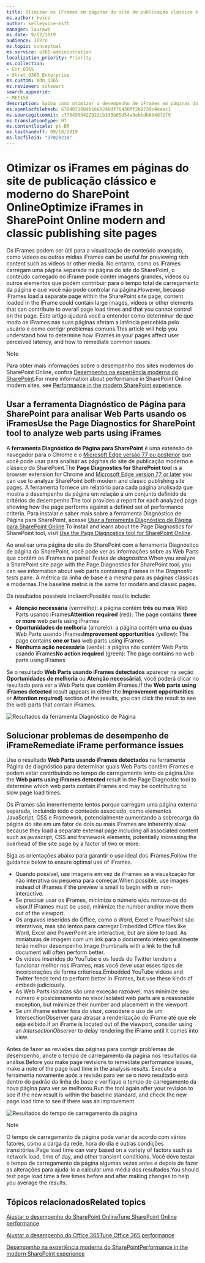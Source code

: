 ```yaml
---
title: Otimizar os iFrames em páginas do site de publicação clássico e moderno do SharePoint Online
ms.author: kvice
author: kelleyvice-msft
manager: laurawi
ms.date: 9/17/2019
audience: ITPro
ms.topic: conceptual
ms.service: o365-administration
localization_priority: Priority
ms.collection:
- Ent_O365
- Strat_O365_Enterprise
ms.custom: Adm_O365
ms.reviewer: sstewart
search.appverid:
- MET150
description: Saiba como otimizar o desempenho de iFrames em páginas do site de publicação clássico e moderno do SharePoint Online.
ms.openlocfilehash: 676407108db1669240df76438ff2b8739c4eaac1
ms.sourcegitcommit: c7764503422922cb333b05d54e8ebbdb894df2f9
ms.translationtype: HT
ms.contentlocale: pt-BR
ms.lasthandoff: 09/18/2019
ms.locfileid: "37028218"
---
```

# <a name="optimize-iframes-in-sharepoint-online-modern-and-classic-publishing-site-pages"></a><span data-ttu-id="65eb8-103">Otimizar os iFrames em páginas do site de publicação clássico e moderno do SharePoint Online</span><span class="sxs-lookup"><span data-stu-id="65eb8-103">Optimize iFrames in SharePoint Online modern and classic publishing site pages</span></span>

<span data-ttu-id="65eb8-104">Os iFrames podem ser útil para a visualização de conteúdo avançado, como vídeos ou outras mídias.</span><span class="sxs-lookup"><span data-stu-id="65eb8-104">iFrames can be useful for previewing rich content such as videos or other media.</span></span> <span data-ttu-id="65eb8-105">No entanto, como os iFrames carregam uma página separada na página do site do SharePoint, o conteúdo carregado no iFrame pode conter imagens grandes, vídeos ou outros elementos que podem contribuir para o tempo total de carregamento da página e que você não pode controlar na página.</span><span class="sxs-lookup"><span data-stu-id="65eb8-105">However, because iFrames load a separate page within the SharePoint site page, content loaded in the iFrame could contain large images, videos or other elements that can contribute to overall page load times and that you cannot control on the page.</span></span> <span data-ttu-id="65eb8-106">Este artigo ajudará você a entender como determinar de que modo os iFrames nas suas páginas afetam a latência percebida pelo usuário e como corrigir problemas comuns.</span><span class="sxs-lookup"><span data-stu-id="65eb8-106">This article will help you understand how to determine how iFrames in your pages affect user perceived latency, and how to remediate common issues.</span></span>

>[!NOTE]
><span data-ttu-id="65eb8-107">Para obter mais informações sobre o desempenho dos sites modernos do SharePoint Online, confira [Desempenho na experiência moderna do SharePoint](https://docs.microsoft.com/pt-BR/sharepoint/modern-experience-performance).</span><span class="sxs-lookup"><span data-stu-id="65eb8-107">For more information about performance in SharePoint Online modern sites, see [Performance in the modern SharePoint experience](https://docs.microsoft.com/pt-BR/sharepoint/modern-experience-performance).</span></span>

## <a name="use-the-page-diagnostics-for-sharepoint-tool-to-analyze-web-parts-using-iframes"></a><span data-ttu-id="65eb8-108">Usar a ferramenta Diagnóstico de Página para SharePoint para analisar Web Parts usando os iFrames</span><span class="sxs-lookup"><span data-stu-id="65eb8-108">Use the Page Diagnostics for SharePoint tool to analyze web parts using iFrames</span></span>

<span data-ttu-id="65eb8-109">A **ferramenta Diagnóstico de Página para SharePoint** é uma extensão de navegador para o Chrome e o [Microsoft Edge versão 77 ou posterior](https://www.microsoftedgeinsider.com/en-us/download?form=MI13E8&OCID=MI13E8) que você pode usar para analisar as páginas do site de publicação moderno e clássico do SharePoint.</span><span class="sxs-lookup"><span data-stu-id="65eb8-109">The **Page Diagnostics for SharePoint tool** is a browser extension for Chrome and [Microsoft Edge version 77 or later](https://www.microsoftedgeinsider.com/en-us/download?form=MI13E8&OCID=MI13E8) you can use to analyze SharePoint both modern and classic publishing site pages.</span></span> <span data-ttu-id="65eb8-110">A ferramenta fornece um relatório para cada página analisada que mostra o desempenho da página em relação a um conjunto definido de critérios de desempenho.</span><span class="sxs-lookup"><span data-stu-id="65eb8-110">The tool provides a report for each analyzed page showing how the page performs against a defined set of performance criteria.</span></span> <span data-ttu-id="65eb8-111">Para instalar e saber mais sobre a ferramenta Diagnóstico de Página para SharePoint, acesse [Usar a ferramenta Diagnóstico de Página para SharePoint Online](page-diagnostics-for-spo.md).</span><span class="sxs-lookup"><span data-stu-id="65eb8-111">To install and learn about the Page Diagnostics for SharePoint tool, visit [Use the Page Diagnostics tool for SharePoint Online](page-diagnostics-for-spo.md).</span></span>

<span data-ttu-id="65eb8-112">Ao analisar uma página do site do SharePoint com a ferramenta Diagnóstico de página do SharePoint, você pode ver as informações sobre as Web Parts que contêm os iFrames no painel _Testes de diagnóstico_.</span><span class="sxs-lookup"><span data-stu-id="65eb8-112">When you analyze a SharePoint site page with the Page Diagnostics for SharePoint tool, you can see information about web parts containing iFrames in the _Diagnostic tests_ pane.</span></span> <span data-ttu-id="65eb8-113">A métrica da linha de base é a mesma para as páginas clássicas e modernas.</span><span class="sxs-lookup"><span data-stu-id="65eb8-113">The baseline metric is the same for modern and classic pages.</span></span>

<span data-ttu-id="65eb8-114">Os resultados possíveis incluem:</span><span class="sxs-lookup"><span data-stu-id="65eb8-114">Possible results include:</span></span>

- <span data-ttu-id="65eb8-115">**Atenção necessária** (vermelho): a página contém **três ou mais** Web Parts usando iFrames</span><span class="sxs-lookup"><span data-stu-id="65eb8-115">**Attention required** (red): The page contains **three or more** web parts using iFrames</span></span>
- <span data-ttu-id="65eb8-116">**Oportunidades de melhoria** (amarelo): a página contém **uma ou duas** Web Parts usando iFrames</span><span class="sxs-lookup"><span data-stu-id="65eb8-116">**Improvement opportunities** (yellow): The page contains **one or two** web parts using iFrames</span></span>
- <span data-ttu-id="65eb8-117">**Nenhuma ação necessária** (verde): a página não contém Web Parts usando iFrames</span><span class="sxs-lookup"><span data-stu-id="65eb8-117">**No action required** (green): The page contains no web parts using iFrames</span></span>

<span data-ttu-id="65eb8-118">Se o resultado **Web Parts usando iFrames detectados** aparecer na seção **Oportunidades de melhoria** ou **Atenção necessária)**, você poderá clicar no resultado para ver a Web Parts que contêm iFrames.</span><span class="sxs-lookup"><span data-stu-id="65eb8-118">If the **Web parts using iFrames detected** result appears in either the **Improvement opportunities** or **Attention required)** section of the results, you can click the result to see the web parts that contain iFrames.</span></span>

![Resultados da ferramenta Diagnóstico de Página](media/modern-portal-optimization/pagediag-iframe-yellow.png)

## <a name="remediate-iframe-performance-issues"></a><span data-ttu-id="65eb8-120">Solucionar problemas de desempenho de iFrame</span><span class="sxs-lookup"><span data-stu-id="65eb8-120">Remediate iFrame performance issues</span></span>

<span data-ttu-id="65eb8-121">Use o resultado **Web Parts usando iFrames detectados** na ferramenta Página de diagnóstico para determinar quais Web Parts contêm iFrames e podem estar contribuindo no tempo de carregamento lento da página.</span><span class="sxs-lookup"><span data-stu-id="65eb8-121">Use the **Web parts using iFrames detected** result in the Page Diagnostic tool to determine which web parts contain iFrames and may be contributing to slow page load times.</span></span>

<span data-ttu-id="65eb8-122">Os iFrames são inerentemente lentos porque carregam uma página externa separada, incluindo todo o conteúdo associado, como elementos JavaScript, CSS e Framework, potencialmente aumentando a sobrecarga da página do site em um fator de dois ou mais.</span><span class="sxs-lookup"><span data-stu-id="65eb8-122">iFrames are inherently slow because they load a separate external page including all associated content such as javascript, CSS and framework elements, potentially increasing the overhead of the site page by a factor of two or more.</span></span>

<span data-ttu-id="65eb8-123">Siga as orientações abaixo para garantir o uso ideal dos iFrames.</span><span class="sxs-lookup"><span data-stu-id="65eb8-123">Follow the guidance below to ensure optimal use of iFrames.</span></span>

- <span data-ttu-id="65eb8-124">Quando possível, use imagens em vez de iFrames se a visualização for não interativa ou pequena para começar.</span><span class="sxs-lookup"><span data-stu-id="65eb8-124">When possible, use images instead of iFrames if the preview is small to begin with or non-interactive.</span></span>
- <span data-ttu-id="65eb8-125">Se precisar usar os iFrames, minimize o número e/ou remova-os do visor.</span><span class="sxs-lookup"><span data-stu-id="65eb8-125">If iFrames must be used, minimize the number and/or move them out of the viewport.</span></span>
- <span data-ttu-id="65eb8-126">Os arquivos inseridos do Office, como o Word, Excel e PowerPoint são interativos, mas são lentos para carregar.</span><span class="sxs-lookup"><span data-stu-id="65eb8-126">Embedded Office files like Word, Excel and PowerPoint are interactive, but are slow to load.</span></span> <span data-ttu-id="65eb8-127">As miniaturas de imagem com um link para o documento inteiro geralmente terão melhor desempenho.</span><span class="sxs-lookup"><span data-stu-id="65eb8-127">Image thumbnails with a link to the full document will often perform better.</span></span>
- <span data-ttu-id="65eb8-128">Os vídeos inseridos do YouTube e os feeds do Twitter tendem a funcionar melhor nos iFrames, mas você deve usar esses tipos de incorporações de forma criteriosa.</span><span class="sxs-lookup"><span data-stu-id="65eb8-128">Embedded YouTube videos and Twitter feeds tend to perform better in iFrames, but use these kinds of embeds judiciously.</span></span>
- <span data-ttu-id="65eb8-129">As Web Parts isoladas são uma exceção razoável, mas minimize seu número e posicionamento no visor.</span><span class="sxs-lookup"><span data-stu-id="65eb8-129">Isolated web parts are a reasonable exception, but minimize their number and placement in the viewport.</span></span>
- <span data-ttu-id="65eb8-130">Se um iFrame estiver fora do visor, considere o uso de um IntersectionObserver para atrasar a renderização do iFrame até que ele seja exibido.</span><span class="sxs-lookup"><span data-stu-id="65eb8-130">If an iFrame is located out of the viewport, consider using an _IntersectionObserver_ to delay rendering the iFrame until it comes into view.</span></span>

<span data-ttu-id="65eb8-131">Antes de fazer as revisões das páginas para corrigir problemas de desempenho, anote o tempo de carregamento da página nos resultados da análise.</span><span class="sxs-lookup"><span data-stu-id="65eb8-131">Before you make page revisions to remediate performance issues, make a note of the page load time in the analysis results.</span></span> <span data-ttu-id="65eb8-132">Execute a ferramenta novamente após a revisão para ver se o novo resultado está dentro do padrão da linha de base e verifique o tempo de carregamento da nova página para ver se melhorou.</span><span class="sxs-lookup"><span data-stu-id="65eb8-132">Run the tool again after your revision to see if the new result is within the baseline standard, and check the new page load time to see if there was an improvement.</span></span>

![Resultados do tempo de carregamento da página](media/modern-portal-optimization/pagediag-page-load-time.png)

>[!NOTE]
><span data-ttu-id="65eb8-134">O tempo de carregamento da página pode variar de acordo com vários fatores, como a carga da rede, hora do dia e outras condições transitórias.</span><span class="sxs-lookup"><span data-stu-id="65eb8-134">Page load time can vary based on a variety of factors such as network load, time of day, and other transient conditions.</span></span> <span data-ttu-id="65eb8-135">Você deve testar o tempo de carregamento da página algumas vezes antes e depois de fazer as alterações para ajudá-lo a calcular uma média dos resultados.</span><span class="sxs-lookup"><span data-stu-id="65eb8-135">You should test page load time a few times before and after making changes to help you average the results.</span></span>

## <a name="related-topics"></a><span data-ttu-id="65eb8-136">Tópicos relacionados</span><span class="sxs-lookup"><span data-stu-id="65eb8-136">Related topics</span></span>

[<span data-ttu-id="65eb8-137">Ajustar o desempenho do SharePoint Online</span><span class="sxs-lookup"><span data-stu-id="65eb8-137">Tune SharePoint Online performance</span></span>](tune-sharepoint-online-performance.md)

[<span data-ttu-id="65eb8-138">Ajustar o desempenho do Office 365</span><span class="sxs-lookup"><span data-stu-id="65eb8-138">Tune Office 365 performance</span></span>](tune-office-365-performance.md)

[<span data-ttu-id="65eb8-139">Desempenho na experiência moderna do SharePoint</span><span class="sxs-lookup"><span data-stu-id="65eb8-139">Performance in the modern SharePoint experience</span></span>](https://docs.microsoft.com/pt-BR/sharepoint/modern-experience-performance.md)

